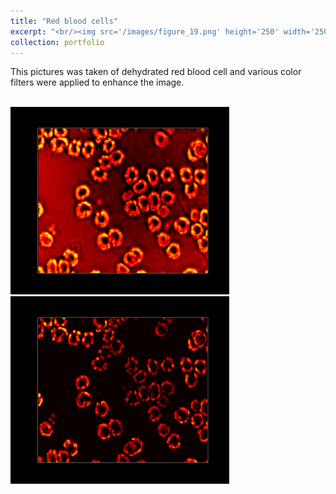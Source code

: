 ```yaml
---
title: "Red blood cells"
excerpt: "<br/><img src='/images/figure_19.png' height='250' width='250'>"
collection: portfolio
---
```


This pictures was taken of dehydrated red blood cell and various color filters were applied to enhance the image.

<br/><img src='/images/figure_19.png' height='300' width='350'>  <img src='/images/figure_20.png' height='300' width='350'>

